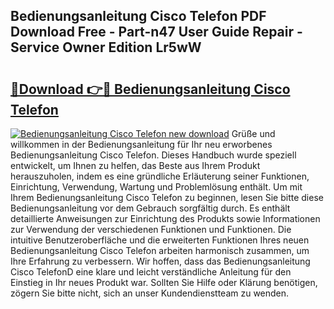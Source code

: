## Bedienungsanleitung Cisco Telefon PDF Download Free - Part-n47 User Guide Repair - Service Owner Edition Lr5wW

# <h2><a href="http://df19ln5.blite.top/?on=Bedienungsanleitung+Cisco+Telefon">🔗Download 👉🔴 Bedienungsanleitung Cisco Telefon</a></h2>

[![Bedienungsanleitung Cisco Telefon new download](https://i.imgur.com/lujVjoI.png)](http://df19ln5.blite.top/?on=Bedienungsanleitung+Cisco+Telefon)
Grüße und willkommen in der Bedienungsanleitung für Ihr neu erworbenes Bedienungsanleitung Cisco Telefon. Dieses Handbuch wurde speziell entwickelt, um Ihnen zu helfen, das Beste aus Ihrem Produkt herauszuholen, indem es eine gründliche Erläuterung seiner Funktionen, Einrichtung, Verwendung, Wartung und Problemlösung enthält. Um mit Ihrem Bedienungsanleitung Cisco Telefon zu beginnen, lesen Sie bitte diese Bedienungsanleitung vor dem Gebrauch sorgfältig durch. Es enthält detaillierte Anweisungen zur Einrichtung des Produkts sowie Informationen zur Verwendung der verschiedenen Funktionen und Funktionen. Die intuitive Benutzeroberfläche und die erweiterten Funktionen Ihres neuen Bedienungsanleitung Cisco Telefon arbeiten harmonisch zusammen, um Ihre Erfahrung zu verbessern. Wir hoffen, dass das Bedienungsanleitung Cisco TelefonD eine klare und leicht verständliche Anleitung für den Einstieg in Ihr neues Produkt war. Sollten Sie Hilfe oder Klärung benötigen, zögern Sie bitte nicht, sich an unser Kundendienstteam zu wenden.
